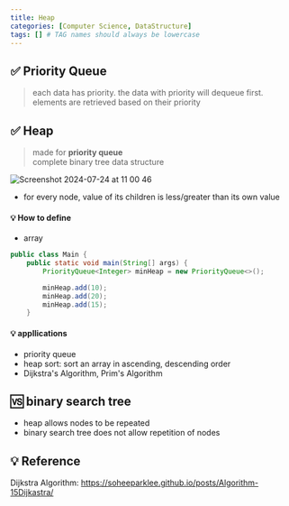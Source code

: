 ```yaml
---
title: Heap
categories: [Computer Science, DataStructure]
tags: [] # TAG names should always be lowercase
---
```


## ✅ Priority Queue

> each data has priority.
> the data with priority will dequeue first.
> elements are retrieved based on their priority

## ✅ Heap

> made for **priority queue** <br>
> complete binary tree data structure <br>

![Screenshot 2024-07-24 at 11 00 46](https://github.com/user-attachments/assets/d3c747ad-e767-47c0-9fcd-dff13203c716)

- for every node, value of its children is less/greater than its own value

#### 💡 How to define

- array

```java
public class Main {
    public static void main(String[] args) {
        PriorityQueue<Integer> minHeap = new PriorityQueue<>();

        minHeap.add(10);
        minHeap.add(20);
        minHeap.add(15);
    }
```

#### 💡 appllications

- priority queue
- heap sort: sort an array in ascending, descending order
- Dijkstra's Algorithm, Prim's Algorithm

## 🆚 binary search tree

- heap allows nodes to be repeated
- binary search tree does not allow repetition of nodes

## 💡 Reference

Dijkstra Algorithm: <https://soheeparklee.github.io/posts/Algorithm-15Dijkastra/> <br>

